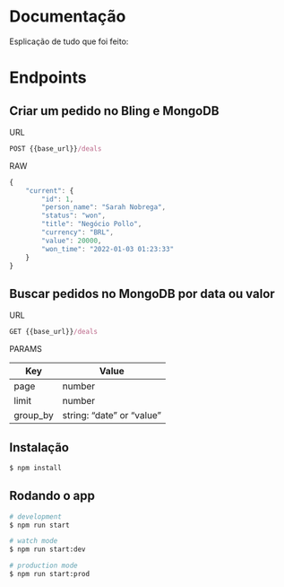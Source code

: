 # Documentação

Esplicação de tudo que foi feito:


# Endpoints

## Criar um pedido no Bling e MongoDB

URL

```jsx
POST {{base_url}}/deals
```

RAW

```jsx
{
    "current": {
        "id": 1,
        "person_name": "Sarah Nobrega",
        "status": "won",
        "title": "Negócio Pollo",
        "currency": "BRL",
        "value": 20000,
        "won_time": "2022-01-03 01:23:33"
    }
}
```

## Buscar pedidos no MongoDB por data ou valor

URL

```jsx
GET {{base_url}}/deals
```

PARAMS

| Key | Value |
| --- | --- |
| page | number |
| limit | number |
| group_by | string: “date” or “value” |



## Instalação

```bash
$ npm install
```

## Rodando o app

```bash
# development
$ npm run start

# watch mode
$ npm run start:dev

# production mode
$ npm run start:prod
```
